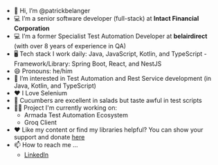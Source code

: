 - 👋 Hi, I’m @patrickbelanger
- 💻 I’m a senior software developer (full-stack) at **Intact Financial Corporation**
- 💻 I’m a former Specialist Test Automation Developer at **belairdirect** (with over 8 years of experience in QA)
- 🖥️ Tech stack I work daily: Java, JavaScript, Kotlin, and TypeScript - Framework/Library: Spring Boot, React, and NestJS
- 😄 Pronouns: he/him
- 👀 I’m interested in Test Automation and Rest Service development (in Java, Kotlin, and TypeScript)
- ❤️ I Love Selenium
- 🥒 Cucumbers are excellent in salads but taste awful in test scripts
- 👨‍💻 Project I'm currently working on:
    -    Armada Test Automation Ecosystem
    -    Groq Client
- ❤ Like my content or find my libraries helpful? You can show your support and donate [here](https://paypal.me/pbelanger81)
- 📫 How to reach me ...
    - [LinkedIn](https://www.linkedin.com/in/patrick-b-a6b6a618/)

<!---
patrickbelanger/patrickbelanger is a ✨ special ✨ repository because its `README.md` (this file) appears on your GitHub profile.
You can click the Preview link to take a look at your changes.
--->

